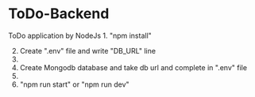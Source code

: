 # ToDo-Backend
ToDo application by NodeJs
1․ "npm install"

2. Create ".env" file and write "DB_URL" line
3. 
4. Create Mongodb database and take db url and complete in ".env" file
5. 
6. "npm run start" or "npm run dev"
